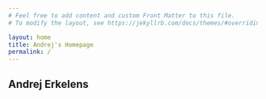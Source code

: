 ```yaml
---
# Feel free to add content and custom Front Matter to this file.
# To modify the layout, see https://jekyllrb.com/docs/themes/#overriding-theme-defaults

layout: home
title: Andrej's Homepage
permalink: /
---
```

<link rel="stylesheet" type="text/css" href="https://ae20cg.github.io/docs/assets/css/style.scss">

<h2> Andrej Erkelens </h2>
